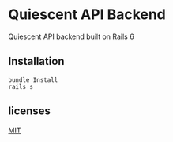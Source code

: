 # Quiescent API Backend

Quiescent API backend built on Rails 6

## Installation

```
bundle Install
rails s

```

## licenses

[MIT](https://choosealicense.com/licenses/mit/)
